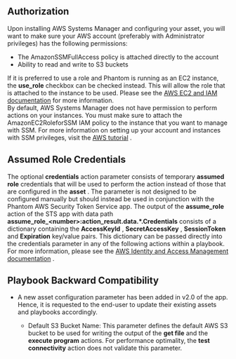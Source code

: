 ## Authorization

Upon installing AWS Systems Manager and configuring your asset, you will want to make sure your AWS
account (preferably with Administrator privileges) has the following permissions:

- The AmazonSSMFullAccess policy is attached directly to the account
- Ability to read and write to S3 buckets

If it is preferred to use a role and Phantom is running as an EC2 instance, the **use_role**
checkbox can be checked instead. This will allow the role that is attached to the instance to be
used. Please see the [AWS EC2 and IAM
documentation](https://docs.aws.amazon.com/AWSEC2/latest/UserGuide/iam-roles-for-amazon-ec2.html)
for more information.\
By default, AWS Systems Manager does not have permission to perform actions on your instances. You
must make sure to attach the AmazonEC2RoleforSSM IAM policy to the instance that you want to manage
with SSM. For more information on setting up your account and instances with SSM privileges, visit
the [AWS tutorial](https://docs.aws.amazon.com/AWSEC2/latest/UserGuide/tutorial_run_command.html) .

## Assumed Role Credentials

The optional **credentials** action parameter consists of temporary **assumed role** credentials
that will be used to perform the action instead of those that are configured in the **asset** . The
parameter is not designed to be configured manually but should instead be used in conjunction with
the Phantom AWS Security Token Service app. The output of the **assume_role** action of the STS app
with data path **assume_role\_\<number>:action_result.data.\*.Credentials** consists of a dictionary
containing the **AccessKeyId** , **SecretAccessKey** , **SessionToken** and **Expiration** key/value
pairs. This dictionary can be passed directly into the credentials parameter in any of the following
actions within a playbook. For more information, please see the [AWS Identity and Access Management
documentation](https://docs.aws.amazon.com/iam/index.html) .

## Playbook Backward Compatibility

- A new asset configuration parameter has been added in v2.0 of the app. Hence, it is requested to
  the end-user to update their existing assets and playbooks accordingly.

  - Default S3 Bucket Name: This parameter defines the default AWS S3 bucket to be used for
    writing the output of the **get file** and the **execute program** actions. For performance
    optimality, the **test connectivity** action does not validate this parameter.

